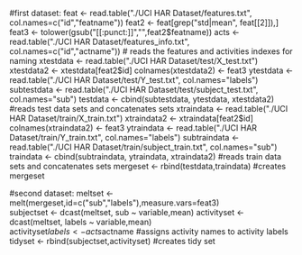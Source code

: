 #first dataset:
        feat <- read.table("./UCI HAR Dataset/features.txt", col.names=c("id","featname"))
        feat2 <- feat[grep("std|mean", feat[[2]]),]
        feat3 <- tolower(gsub("[[:punct:]]","",feat2$featname))
        acts <- read.table("./UCI HAR Dataset/features_info.txt", col.names=c("id","actname"))
                # reads the features and activities indexes for naming
        xtestdata <- read.table("./UCI HAR Dataset/test/X_test.txt")
        xtestdata2 <- xtestdata[feat2$id]
        colnames(xtestdata2) <- feat3
        ytestdata <- read.table("./UCI HAR Dataset/test/Y_test.txt", col.names="labels")
        subtestdata <- read.table("./UCI HAR Dataset/test/subject_test.txt", col.names="sub")
        testdata <- cbind(subtestdata, ytestdata, xtestdata2)
                #reads test data sets and concatenates sets
        xtraindata <- read.table("./UCI HAR Dataset/train/X_train.txt")
        xtraindata2 <- xtraindata[feat2$id]
        colnames(xtraindata2) <- feat3
        ytraindata <- read.table("./UCI HAR Dataset/train/Y_train.txt", col.names="labels")
        subtraindata <- read.table("./UCI HAR Dataset/train/subject_train.txt", col.names="sub")
        traindata <- cbind(subtraindata, ytraindata, xtraindata2)
                #reads train data sets and concatenates sets
        mergeset <- rbind(testdata,traindata) #creates mergeset

#second dataset: 
        meltset <- melt(mergeset,id=c("sub","labels"),measure.vars=feat3)        
        subjectset <- dcast(meltset, sub ~ variable,mean)
        activityset <- dcast(meltset, labels ~ variable,mean)      
        activityset$labels <- acts$actname #assigns activity names to activity labels
        tidyset <- rbind(subjectset,activityset) #creates tidy set

